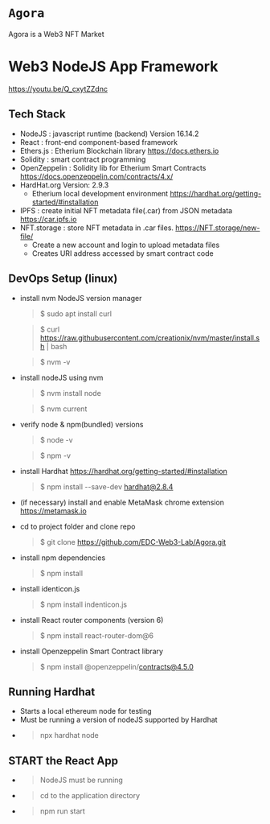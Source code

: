# `Agora` 


Agora is a Web3 NFT Market 
# Web3 NodeJS App Framework
https://youtu.be/Q_cxytZZdnc

## Tech Stack  
+ NodeJS  : javascript runtime (backend) Version 16.14.2
+ React : front-end component-based framework
+ Ethers.js : Etherium Blockchain library https://docs.ethers.io
+ Solidity : smart contract programming
+ OpenZeppelin : Solidity lib for Etherium Smart Contracts  https://docs.openzeppelin.com/contracts/4.x/
+ HardHat.org Version: 2.9.3 
    + Etherium local development environment https://hardhat.org/getting-started/#installation
+ IPFS  : create initial NFT metadata file(.car) from JSON metadata https://car.ipfs.io 
+ NFT.storage  : store NFT metadata in .car files. https://NFT.storage/new-file/
    * Create a new account and login to upload metadata files
    * Creates URI address accessed by smart contract code
## DevOps Setup (linux)
- install nvm   NodeJS version manager
    > $ sudo apt install curl 

    > $ curl https://raw.githubusercontent.com/creationix/nvm/master/install.sh | bash
    
    > $ nvm -v

- install nodeJS using nvm
    > $ nvm install node

    > $ nvm current
- verify node & npm(bundled) versions
    > $ node -v

    > $ npm -v
- install Hardhat   https://hardhat.org/getting-started/#installation
    > $ npm install --save-dev hardhat@2.8.4

- (if necessary) install and enable MetaMask chrome extension https://metamask.io

- cd to project folder and clone repo
    > $ git clone https://github.com/EDC-Web3-Lab/Agora.git

- install npm dependencies 
    > $ npm install
- install identicon.js
    > $ npm install indenticon.js
- install React router components  (version 6)
    > $ npm install react-router-dom@6
- install Openzeppelin Smart Contract library
    > $ npm install @openzeppelin/contracts@4.5.0

## Running Hardhat 
+ Starts a local ethereum node for testing
+ Must be running a version of nodeJS supported by Hardhat
-    > npx hardhat node
## START the React App
+ > NodeJS must be running
+ > cd to the application directory
+ > npm run start

